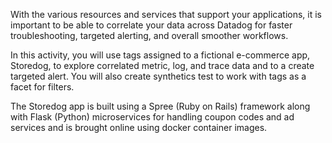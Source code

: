 With the various resources and services that support your applications, it is important to be able to correlate your data across Datadog for faster troubleshooting, targeted alerting, and overall smoother workflows.

In this activity, you will use tags assigned to a fictional e-commerce app, Storedog, to explore correlated metric, log, and trace data and to a create targeted alert. You will also create synthetics test to work with tags as a facet for filters. 

The Storedog app is built using a Spree (Ruby on Rails) framework along with Flask (Python) microservices for handling coupon codes and ad services and is brought online using docker container images.